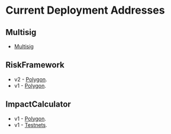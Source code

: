# Current Deployment Addresses

## Multisig

- [Multisig](https://blockscan.com/address/0x757f29A77D90a45b188c095A04aFa19F497c8B0E)

## RiskFramework

- v2 - [Polygon](https://polygonscan.com/address/0x44458947c3e264791d1a68de577f841a663d95a8).
- v1 - [Polygon](https://polygonscan.com/address/0x88e4c904aa2f25409556ef1b472a631c6c8eb6c8).

## ImpactCalculator

- v1 - [Polygon](https://polygonscan.com/address/0x8d67b90f361fa00d1ebfc266b0c950001c1e41fa).
- v1 - [Testnets](https://blockscan.com/address/0x04802bbd52a02be243b911c2a4cbf37790ec498d).
